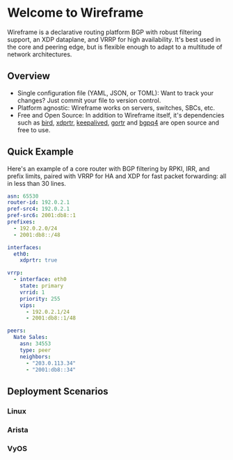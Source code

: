 # Welcome to Wireframe

Wireframe is a declarative routing platform BGP with robust filtering support, an XDP dataplane, and VRRP for high availability. It's best used in the core and peering edge, but is flexible enough to adapt to a multitude of network architectures.

## Overview

* Single configuration file (YAML, JSON, or TOML): Want to track your changes? Just commit your file to version control.
* Platform agnostic: Wireframe works on servers, switches, SBCs, etc.
* Free and Open Source: In addition to Wireframe itself, it's dependencies such as [bird](https://gitlab.nic.cz/labs/bird/), [xdprtr](https://github.com/natesales/xdprtr), [keepalived](https://github.com/acassen/keepalived), [gortr](https://github.com/cloudflare/gortr) and [bgpq4](https://github.com/bgp/bgpq4) are open source and free to use.

## Quick Example

Here's an example of a core router with BGP filtering by RPKI, IRR, and prefix limits, paired with VRRP for HA and XDP for fast packet forwarding: all in less than 30 lines.

```yaml
asn: 65530
router-id: 192.0.2.1
pref-src4: 192.0.2.1
pref-src6: 2001:db8::1
prefixes:
  - 192.0.2.0/24
  - 2001:db8::/48

interfaces:
  eth0:
    xdprtr: true

vrrp:
  - interface: eth0
    state: primary
    vrrid: 1
    priority: 255
    vips:
      - 192.0.2.1/24
      - 2001:db8::1/48

peers:
  Nate Sales:
    asn: 34553
    type: peer
    neighbors:
      - "203.0.113.34"
      - "2001:db8::34"
```

## Deployment Scenarios

### Linux

### Arista

### VyOS
